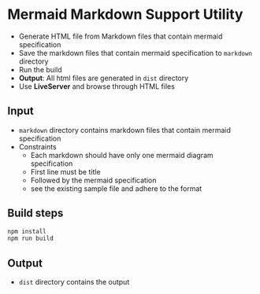# Mermaid Markdown Support Utility

* Generate HTML file from Markdown files that contain mermaid specification
* Save the markdown files that contain mermaid specification to `markdown` directory
* Run the build
* **Output**: All html files are generated in `dist` directory
* Use **LiveServer** and browse through HTML files

## Input

* `markdown` directory contains markdown files that contain mermaid specification
* Constraints
  * Each markdown should have only one mermaid diagram specification
  * First line must be title
  * Followed by the mermaid specification
  * see the existing sample file and adhere to the format
  
## Build steps

```bash
npm install
npm run build
```

## Output

* `dist` directory contains the output